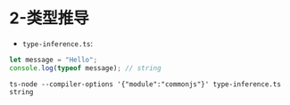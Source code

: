 # 2-类型推导

- `type-inference.ts`:

```typescript
let message = "Hello";
console.log(typeof message); // string
```

```
ts-node --compiler-options '{"module":"commonjs"}' type-inference.ts
string
```